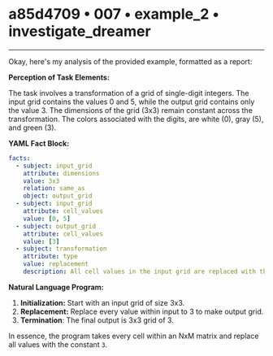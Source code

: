 # a85d4709 • 007 • example_2 • investigate_dreamer

---
Okay, here's my analysis of the provided example, formatted as a report:

**Perception of Task Elements:**

The task involves a transformation of a grid of single-digit integers. The input grid contains the values 0 and 5, while the output grid contains only the value 3. The dimensions of the grid (3x3) remain constant across the transformation. The colors associated with the digits, are white (0), gray (5), and green (3).

**YAML Fact Block:**



```yaml
facts:
  - subject: input_grid
    attribute: dimensions
    value: 3x3
    relation: same_as
    object: output_grid
  - subject: input_grid
    attribute: cell_values
    value: [0, 5]
  - subject: output_grid
    attribute: cell_values
    value: [3]
  - subject: transformation
    attribute: type
    value: replacement
    description: All cell values in the input grid are replaced with the value 3 in the output grid.
```



**Natural Language Program:**

1.  **Initialization:** Start with an input grid of size 3x3.
2.  **Replacement:** Replace every value within input to 3 to make output grid.
3. **Termination**: The final output is 3x3 grid of 3.

In essence, the program takes every cell within an NxM matrix and replace all values with the constant `3`.


